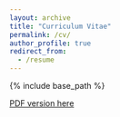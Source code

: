 ```yaml
---
layout: archive
title: "Curriculum Vitae"
permalink: /cv/
author_profile: true
redirect_from:
  - /resume
---
```


{% include base_path %}

[PDF version here](rorywatts-cv-current.pdf)